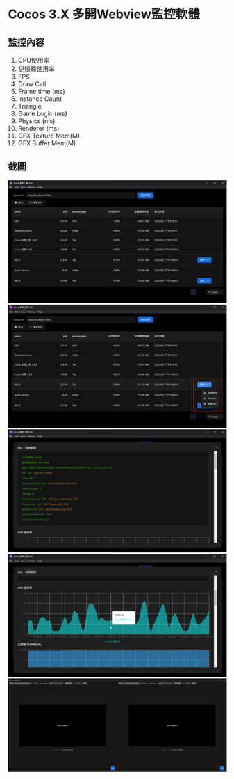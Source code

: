 # Cocos 3.X 多開Webview監控軟體

## 監控內容
1. CPU使用率
2. 記憶體使用率
3. FPS 
4. Draw Call 
5. Frame time (ms)
6. Instance Count 
7. Triangle 
8. Game Logic (ms)
9. Physics (ms)
10. Renderer (ms)  
11. GFX Texture Mem(M)  
12. GFX Buffer Mem(M)


## 截圖
![主視窗](./doc/main.png)
![主視窗Op](./doc/op.png)
![監控畫面1](./doc/monitor1.png)
![監控畫面2](./doc/monitor2.png)
![多開視窗](./doc/webview.png)
